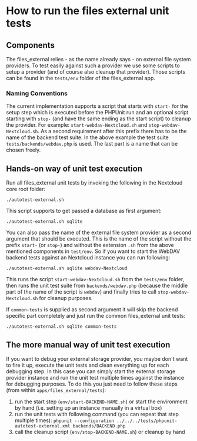 # How to run the files external unit tests

## Components

The files_external relies - as the name already says - on external file system
providers. To test easily against such a provider we use some scripts to setup
a provider (and of course also cleanup that provider). Those scripts can be
found in the `tests/env` folder of the files_external app.

### Naming Conventions

The current implementation supports a script that starts with `start-` for the
setup step which is executed before the PHPUnit run and an optional script
starting with `stop-` (and have the same ending as the start script) to cleanup
the provider. For example: `start-webdav-Nextcloud.sh` and
`stop-webdav-Nextcloud.sh`. As a second requirement after this prefix there has
to be the name of the backend test suite. In the above example the test suite
`tests/backends/webdav.php` is used. The last part is a name that can be chosen
freely.

## Hands-on way of unit test execution

Run all files_external unit tests by invoking the following in the Nextcloud
core root folder:

    ./autotest-external.sh

This script supports to get passed a database as first argument:

    ./autotest-external.sh sqlite

You can also pass the name of the external file system provider as a second
argument that should be executed. This is the name of the script without the
prefix `start-` (or `stop-`) and without the extension `.sh` from the above
mentioned components in `test/env`. So if you want to start the WebDAV backend
tests against an Nextcloud instance you can run following:

    ./autotest-external.sh sqlite webdav-Nextcloud

This runs the script `start-webdav-Nextcloud.sh` from the `tests/env` folder,
then runs the unit test suite from `backends/webdav.php` (because the middle part of
the name of the script is `webdav`) and finally tries to call
`stop-webdav-Nextcloud.sh` for cleanup purposes.

If `common-tests` is supplied as second argument it will skip the backend specific
part completely and just run the common files_external unit tests:

    ./autotest-external.sh sqlite common-tests

## The more manual way of unit test execution

If you want to debug your external storage provider, you maybe don't want to
fire it up, execute the unit tests and clean everything up for each debugging
step. In this case you can simply start the external storage provider instance
and run the unit test multiple times against the instance for debugging purposes.
To do this you just need to follow these steps (from within
`apps/files_external/tests`):

  1. run the start step (`env/start-BACKEND-NAME.sh`) or start the environment by
     hand (i.e. setting up an instance manually in a virtual box)
  2. run the unit tests with following command (you can repeat that step multiple times):
     `phpunit --configuration ../../../tests/phpunit-autotest-external.xml backends/BACKEND.php`
  3. call the cleanup script (`env/stop-BACKEND-NAME.sh`) or cleanup by hand
